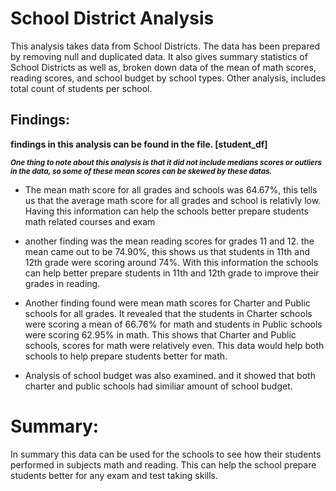 # School District Analysis
This analysis takes data from School Districts. The data has been prepared by removing null and duplicated data.
It also gives summary statistics of School Districts as well as, broken down data of the mean of math scores, reading scores, and school budget by school types.
Other analysis, includes total count of students per school.

## Findings:
**findings in this analysis can be found in the file. [student_df]**

***<sub>One thing to note about this analysis is that it did not include medians scores or outliers in the data, so some of these mean scores can be skewed by these datas.</sub>***

- The mean math score for all grades and schools was 64.67%, this tells us that the average math score for all grades and school is relativly low. Having this information can help the schools better prepare students math related courses and exam

- another finding was the mean reading scores for grades 11 and 12. the mean came out to be 74.90%, this shows us that students in 11th and 12th grade were scoring around 74%. With this information the schools can help better prepare students in 11th and 12th grade to improve their grades in reading. 

- Another finding found were mean math scores for Charter and Public schools for all grades. It revealed that the students in Charter schools were scoring a mean of 66.76% for math and students in Public schools were scoring 62.95% in math. This shows that Charter and Public schools, scores for math were relatively even. This data would help both schools to help prepare students better for math.

- Analysis of school budget was also examined. and it showed that both charter and public schools had similiar amount of school budget.  

# Summary:
In summary this data can be used for the schools to see how their students performed in subjects math and reading. This can help the school prepare students better for any exam and test taking skills. 
